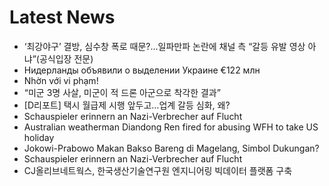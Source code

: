 # Latest News
-  ‘최강야구’ 결방, 심수창 폭로 때문?...일파만파 논란에 채널 측 “갈등 유발 영상 아냐”(공식입장 전문)
-  Нидерланды объявили о выделении Украине €122 млн
-  Nhờn với vi phạm!
-  “미군 3명 사살, 미군이 적 드론 아군으로 착각한 결과”
-  [D리포트] 택시 월급제 시행 앞두고…업계 갈등 심화, 왜?
-  Schauspieler erinnern an Nazi-Verbrecher auf Flucht
-  Australian weatherman Diandong Ren fired for abusing WFH to take US holiday
-  Jokowi-Prabowo Makan Bakso Bareng di Magelang, Simbol Dukungan?
-  Schauspieler erinnern an Nazi-Verbrecher auf Flucht
-  CJ올리브네트웍스, 한국생산기술연구원 엔지니어링 빅데이터 플랫폼 구축
